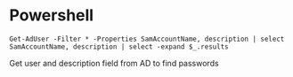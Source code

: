 # Powershell

``` Get-AdUser -Filter * -Properties SamAccountName, description | select SamAccountName, description | select -expand $_.results ```

Get user and description field from AD to find passwords
